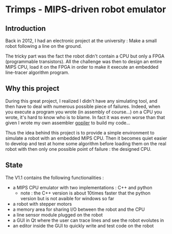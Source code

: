 # Trimps - MIPS-driven robot emulator

## Introduction

Back in 2012, I had an electronic project at the university :
Make a small robot following a line on the ground.

The tricky part was the fact the robot didn't contain a CPU but only a FPGA (programmable transistors).
All the challenge was then to design an entire MIPS CPU, load it on the FPGA in order to make it execute an embedded line-tracer algorithm program.

## Why this project

During this great project, I realized I didn't have any simulating tool, and then have to deal with numerous possible piece of failures.
Indeed, when you execute a program you wrote (in assembly of course...) on a CPU you wrote, it's hard to know who is to blame.
In fact it was even worse than that given I wrote my own assembler [gopiler](https://github.com/touilleMan/gopiler) to build my code...

Thus the idea behind this project is to provide a simple environment to simulate a robot with an embedded MIPS CPU. Then it becomes quiet easier to develop and test at home some algorithm before loading them on the real robot with then only one possible point of failure : the designed CPU.

## State

The V1.1 contains the following functionalities :
 - a MIPS CPU emulator with two implementations : C++ and python
   - note : the C++ version is about 10times faster that the python version but is not avaible for windows so far
 - a robot with stepper motors
 - a memory area for sharing I/O between the robot and the CPU
 - a line sensor module plugged on the robot
 - a GUI in Qt where the user can trace lines and see the robot evolutes in
 - an editor inside the GUI to quickly write and test code on the robot
